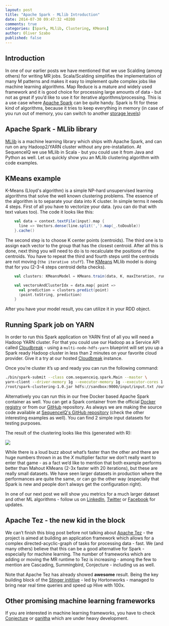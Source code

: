 ```yaml
---
layout: post
title: "Apache Spark - MLlib Introduction"
date: 2014-07-30 09:47:32 +0200
comments: true
categories: [Spark, MLlib, Clustering, KMeans]
author: Oliver Szabo
published: false
---
```


## Introduction

In one of our earlier posts we have mentioned that we use Scalding (among others) for writing MR jobs. Scala/Scalding simplifies the implementation of many M patterns and makes it easy to implement quite complex jobs like machine learning algorithms. Map Reduce is a mature and widely used framework and it is good choice for processing large amounts of data - but not as great if you’d like to use it for iterative algorithms/processing. This is a use case where [Apache Spark](https://spark.apache.org/) can be quite handy. Spark is fit for these kind of algorithms, because it tries to keep everything in memory (in case of you run out of memory, you can switch to another [storage levels](http://spark.apache.org/docs/latest/programming-guide.html#rdd-persistence))

## Apache Spark - MLlib library

[MLlib](https://spark.apache.org/docs/latest/mllib-guide.html) is a machine learning library which ships with Apache Spark, and can run on any Hadoop2/YARN cluster without any pre-installation. At SequenceIQ we use MLlib in Scala - but you could use it from Java and Python as well. Let us quickly show you an MLlib clustering algorithm with code examples.

## KMeans example
K-Means (Lloyd's algorithm) is a simple NP-hard unsupervised learning algorithms that solve the well known clustering problems. The essence of the algorithm is to separate your data into K cluster. In simple terms it needs 4 steps. First of all you have to vectorize your data. (you can do that with text values too). The code it looks like this:

```scala
    val data = context.textFile(input).map {
      line => Vectors.dense(line.split(',').map(_.toDouble))
    }.cache()
```
The second step is to choose K center points (centroids). The third one is to assign each vector to the group that has the closest centroid. After all this is done, next thing you will need to do is to recalculate the positions of the centroids. You have to repeat the third and fourth steps until the centroids are not moving (`the iterative stuff`). The [KMeans](https://github.com/apache/spark/blob/master/mllib/src/main/scala/org/apache/spark/mllib/clustering/KMeans.scala) MLlib model is doing that for you (2-3-4 steps centroid delta checks).

```scala
    val clusters: KMeansModel = KMeans.train(data, K, maxIteration, runs)

    val vectorsAndClusterIdx = data.map{ point =>
      val prediction = clusters.predict(point)
      (point.toString, prediction)
    }

```
After you have your model result, you can utilize it in your RDD object. 

## Running Spark job on YARN
In order to run this Spark application on YARN first of all you will need a Hadoop YARN cluster. For that you could use our Hadoop as a Service API called [Cloudbreak](http://sequenceiq.com/cloudbreak) - using a `multi-node-hdfs-yarn` blueprint will set you up a Spark ready Hadoop cluster in less than 2 minutes on your favorite cloud provider. Give it a try at our hosted [Cloudbreak](https://cloudbreak.sequenceiq.com) instance.

Once you’re cluster it’s up and ready you can run the following command:
 
```bash
./bin/spark-submit --class com.sequenceiq.spark.Main --master \
yarn-client --driver-memory 1g --executor-memory 1g --executor-cores 1 \
/root/spark-clustering-1.0.jar hdfs://sandbox:9000/input/input.txt /output 10 10 1
```
Alternatively you can run this in our free Docker based Apache Spark container as well. You can get a Spark container from the official [Docker registry](https://registry.hub.docker.com/u/sequenceiq/spark/) or from our [GitHub](https://github.com/sequenceiq/docker-spark) repository.
As always we are making the source code available at [SequenceIQ's GitHub repository](https://github.com/sequenceiq/sequenceiq-samples/tree/master/spark-clustering) (check the other interesting examples as well).  You can find 2 simple input datasets for testing purposes. 

The result of the clustering looks like this (generated with R):

![](https://raw.githubusercontent.com/sequenceiq/sequenceiq-samples/master/spark-clustering/data/spark-clustering_1.jpeg)

While there is a loud buzz about what’s faster than the other and there are huge numbers thrown in as the *X* multiplier factor we don’t really want to enter that game - as a fact we’d like to mention that both example performs better than Mahout KMeans (2-3x faster with 20 iterations), but these are really small datasets. We have seen larger datasets in production where the performances are quite the same, or can go the other way (especially that Spark is new and people don’t always get the configuration right). 


In one of our next post we will show you metrics for a much larger dataset and other ML algorithms - follow us on [LinkedIn](https://www.linkedin.com/company/sequenceiq/), [Twitter](https://twitter.com/sequenceiq) or [Facebook](https://www.facebook) for updates.

## Apache Tez - the new kid in the block
We can’t finish this blog post before not talking about [Apache Tez](http://tez.apache.org/) - the project is aimed at building an application framework which allows for a complex directed-acyclic-graph of tasks for processing data - fast. We (and many others) believe that this can be a good alternative for Spark - especially for machine learning. The number of frameworks which are adding or moving the MR runtime to Tez is increasing - among the few to mention are Cascading, Summingbird, Conjecture - including us as well.

Note that Apache Tez has already showed **awesome** result. Being the key building block of the [Stinger inititive](http://hortonworks.com/labs/stinger/) - led by Hortonworks - managed to bring near real time queries and speed up Hive with 100x.

## Other promising machine learning frameworks

If you are interested in machine learning frameworks, you have to check  [Conjecture](https://github.com/etsy/Conjecture) or [ganitha](https://github.com/tresata/ganitha) which are under heavy development. 






